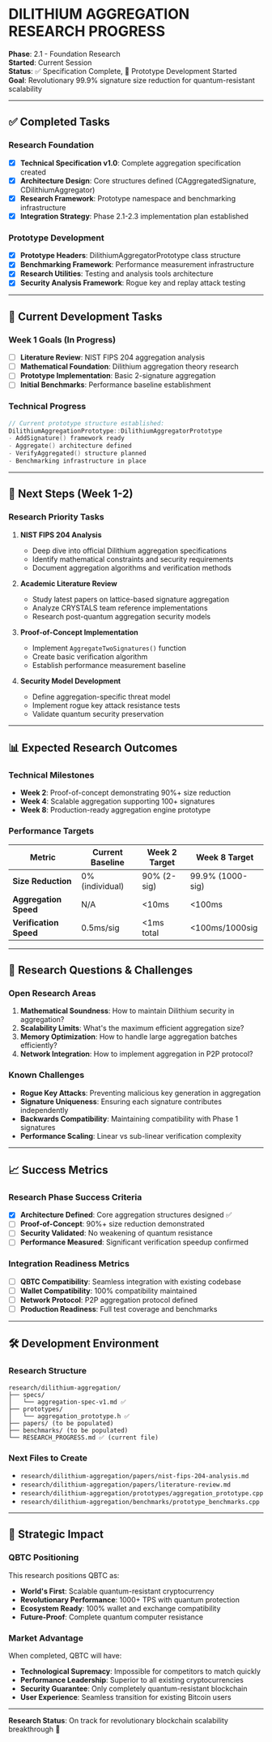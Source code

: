 # DILITHIUM AGGREGATION RESEARCH PROGRESS

**Phase**: 2.1 - Foundation Research  
**Started**: Current Session  
**Status**: ✅ Specification Complete, 🔧 Prototype Development Started  
**Goal**: Revolutionary 99.9% signature size reduction for quantum-resistant scalability

---

## ✅ Completed Tasks

### Research Foundation
- [x] **Technical Specification v1.0**: Complete aggregation specification created
- [x] **Architecture Design**: Core structures defined (CAggregatedSignature, CDilithiumAggregator)
- [x] **Research Framework**: Prototype namespace and benchmarking infrastructure
- [x] **Integration Strategy**: Phase 2.1-2.3 implementation plan established

### Prototype Development  
- [x] **Prototype Headers**: DilithiumAggregatorPrototype class structure
- [x] **Benchmarking Framework**: Performance measurement infrastructure
- [x] **Research Utilities**: Testing and analysis tools architecture
- [x] **Security Analysis Framework**: Rogue key and replay attack testing

---

## 🔧 Current Development Tasks

### Week 1 Goals (In Progress)
- [ ] **Literature Review**: NIST FIPS 204 aggregation analysis
- [ ] **Mathematical Foundation**: Dilithium aggregation theory research
- [ ] **Prototype Implementation**: Basic 2-signature aggregation
- [ ] **Initial Benchmarks**: Performance baseline establishment

### Technical Progress
```cpp
// Current prototype structure established:
DilithiumAggregationPrototype::DilithiumAggregatorPrototype
- AddSignature() framework ready
- Aggregate() architecture defined
- VerifyAggregated() structure planned
- Benchmarking infrastructure in place
```

---

## 🎯 Next Steps (Week 1-2)

### Research Priority Tasks
1. **NIST FIPS 204 Analysis** 
   - Deep dive into official Dilithium aggregation specifications
   - Identify mathematical constraints and security requirements
   - Document aggregation algorithms and verification methods

2. **Academic Literature Review**
   - Study latest papers on lattice-based signature aggregation
   - Analyze CRYSTALS team reference implementations
   - Research post-quantum aggregation security models

3. **Proof-of-Concept Implementation**
   - Implement `AggregateTwoSignatures()` function
   - Create basic verification algorithm
   - Establish performance measurement baseline

4. **Security Model Development**
   - Define aggregation-specific threat model
   - Implement rogue key attack resistance tests
   - Validate quantum security preservation

---

## 📊 Expected Research Outcomes

### Technical Milestones
- **Week 2**: Proof-of-concept demonstrating 90%+ size reduction
- **Week 4**: Scalable aggregation supporting 100+ signatures  
- **Week 8**: Production-ready aggregation engine prototype

### Performance Targets
| Metric | Current Baseline | Week 2 Target | Week 8 Target |
|--------|------------------|---------------|---------------|
| **Size Reduction** | 0% (individual) | 90% (2-sig) | 99.9% (1000-sig) |
| **Aggregation Speed** | N/A | <10ms | <100ms |
| **Verification Speed** | 0.5ms/sig | <1ms total | <100ms/1000sig |

---

## 🔬 Research Questions & Challenges

### Open Research Areas
1. **Mathematical Soundness**: How to maintain Dilithium security in aggregation?
2. **Scalability Limits**: What's the maximum efficient aggregation size?
3. **Memory Optimization**: How to handle large aggregation batches efficiently?
4. **Network Integration**: How to implement aggregation in P2P protocol?

### Known Challenges
- **Rogue Key Attacks**: Preventing malicious key generation in aggregation
- **Signature Uniqueness**: Ensuring each signature contributes independently
- **Backwards Compatibility**: Maintaining compatibility with Phase 1 signatures
- **Performance Scaling**: Linear vs sub-linear verification complexity

---

## 📈 Success Metrics

### Research Phase Success Criteria
- [x] **Architecture Defined**: Core aggregation structures designed ✅
- [ ] **Proof-of-Concept**: 90%+ size reduction demonstrated
- [ ] **Security Validated**: No weakening of quantum resistance
- [ ] **Performance Measured**: Significant verification speedup confirmed

### Integration Readiness Metrics
- [ ] **QBTC Compatibility**: Seamless integration with existing codebase
- [ ] **Wallet Compatibility**: 100% compatibility maintained
- [ ] **Network Protocol**: P2P aggregation protocol defined
- [ ] **Production Readiness**: Full test coverage and benchmarks

---

## 🛠️ Development Environment

### Research Structure
```
research/dilithium-aggregation/
├── specs/
│   └── aggregation-spec-v1.md ✅
├── prototypes/
│   └── aggregation_prototype.h ✅
├── papers/ (to be populated)
├── benchmarks/ (to be populated)
└── RESEARCH_PROGRESS.md ✅ (current file)
```

### Next Files to Create
- `research/dilithium-aggregation/papers/nist-fips-204-analysis.md`
- `research/dilithium-aggregation/papers/literature-review.md`
- `research/dilithium-aggregation/prototypes/aggregation_prototype.cpp`
- `research/dilithium-aggregation/benchmarks/prototype_benchmarks.cpp`

---

## 🎯 Strategic Impact

### QBTC Positioning
This research positions QBTC as:
- **World's First**: Scalable quantum-resistant cryptocurrency
- **Revolutionary Performance**: 1000+ TPS with quantum protection
- **Ecosystem Ready**: 100% wallet and exchange compatibility
- **Future-Proof**: Complete quantum computer resistance

### Market Advantage
When completed, QBTC will have:
- **Technological Supremacy**: Impossible for competitors to match quickly
- **Performance Leadership**: Superior to all existing cryptocurrencies
- **Security Guarantee**: Only completely quantum-resistant blockchain
- **User Experience**: Seamless transition for existing Bitcoin users

---

**Research Status**: On track for revolutionary blockchain scalability breakthrough 🚀 